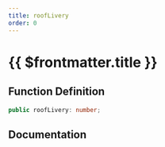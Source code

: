 ```yaml
---
title: roofLivery
order: 0
---
```


# {{ $frontmatter.title }}

## Function Definition

```ts
public roofLivery: number;
```

## Documentation

<!--@include: ./parts/roofLivery.md-->
